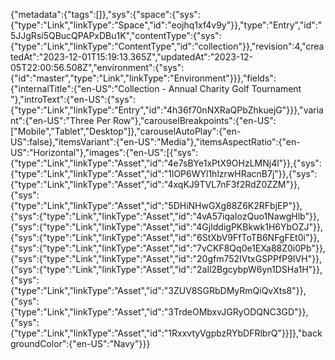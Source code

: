 {"metadata":{"tags":[]},"sys":{"space":{"sys":{"type":"Link","linkType":"Space","id":"eojhq1xf4v9y"}},"type":"Entry","id":"5JJgRsi5QBucQPAPxDBu1K","contentType":{"sys":{"type":"Link","linkType":"ContentType","id":"collection"}},"revision":4,"createdAt":"2023-12-01T15:19:13.365Z","updatedAt":"2023-12-05T22:00:56.508Z","environment":{"sys":{"id":"master","type":"Link","linkType":"Environment"}}},"fields":{"internalTitle":{"en-US":"Collection - Annual Charity Golf Tournament "},"introText":{"en-US":{"sys":{"type":"Link","linkType":"Entry","id":"4h36f70nNXRaQPbZhkuejG"}}},"variant":{"en-US":"Three Per Row"},"carouselBreakpoints":{"en-US":["Mobile","Tablet","Desktop"]},"carouselAutoPlay":{"en-US":false},"itemsVariant":{"en-US":"Media"},"itemsAspectRatio":{"en-US":"Horizontal"},"images":{"en-US":[{"sys":{"type":"Link","linkType":"Asset","id":"4e7sBYe1xPtX9OHzLMNj4l"}},{"sys":{"type":"Link","linkType":"Asset","id":"1lOP6WYl1hlzrwHRacnB7j"}},{"sys":{"type":"Link","linkType":"Asset","id":"4xqKJ9TVL7nF3f2RdZ0ZZM"}},{"sys":{"type":"Link","linkType":"Asset","id":"5DHiNHwGXg88Z6K2RFbjEP"}},{"sys":{"type":"Link","linkType":"Asset","id":"4vA57iqaIozQuo1NawgHlb"}},{"sys":{"type":"Link","linkType":"Asset","id":"4GjIddigPKBkwk1H6YbOZJ"}},{"sys":{"type":"Link","linkType":"Asset","id":"6StXbV9FfToTB6NFgFEt0i"}},{"sys":{"type":"Link","linkType":"Asset","id":"7vCKF8Qq0e1EXa88Z0i0Pb"}},{"sys":{"type":"Link","linkType":"Asset","id":"20gfm752IVtxGSPPfP9IVH"}},{"sys":{"type":"Link","linkType":"Asset","id":"2aIl2BgcybpW6yn1DSHa1H"}},{"sys":{"type":"Link","linkType":"Asset","id":"3ZUV8SGRbDMyRmQiQvXts8"}},{"sys":{"type":"Link","linkType":"Asset","id":"3TrdeOMbxvJGRyODQNC3GD"}},{"sys":{"type":"Link","linkType":"Asset","id":"1RxxvtyVgpbzRYbDFRlbrQ"}}]},"backgroundColor":{"en-US":"Navy"}}}
